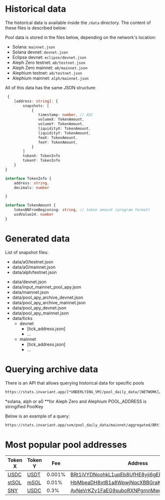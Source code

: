 # Historical data

The historical data is available inside the `/data` directory. The content of these files is described below:

Pool data is stored in the files below, depending on the network's location:

- Solana: `mainnet.json`
- Solana devnet: `devnet.json`
- Eclipse devnet: `eclipse/devnet.json`
- Aleph Zero testnet: `a0/testnet.json`
- Aleph Zero mainnet: `a0/mainnet.json`
- Alephium testnet: `a0/testnet.json`
- Alephium mainnet: `alph/mainnet.json`

All of this data has the same JSON structure:

```Typescript
 {
    [address: string]: {
        snapshots: [
            {
               timestamp: number, // ASC
               volumeX: TokenAmount,
               volumeY: TokenAmount,
               liquidityX: TokenAmount,
               liquidityY: TokenAmount,
               feeX: TokenAmount,
               feeY: TokenAmount,
            }
        ]
        tokenX: TokenInfo
        tokenY: TokenInfo
    }
}

interface TokenInfo {
    address: string,
    decimals: number

}

interface TokenAmount {
    tokenBNFromBeginning: string, // token amount (program format)
    usdValue24: number
}
```

# Generated data

List of snapshot files:

- data/a0/testnet.json
- data/a0/mainnet.json
- data/alph/testnet.json
<!-- - data/alph/mainnet.json -->
- data/devnet.json
- data/input_mainnet_pool_apy.json
- data/mainnet.json
- data/pool_apy_archive_devnet.json
- data/pool_apy_archive_mainnet.json
- data/pool_apy_devnet.json
- data/pool_apy_mainnet.json
- data/ticks
  - devnet
    - [tick_address.json]
    - ...
  - mainnet
    - [tick_address.json]
    - ...

# Querying archive data

There is an API that allows querying historical data for specific pools

```bash
https://stats.invariant.app/[*UNDERLYING_VM]/pool_daily_data/[NETWORK]/aggregated/[**POOL_ADDRESS]?{limit=N}
```

\*solana, alph or a0
\*\*for Aleph Zero and Alephium POOL_ADDRESS is stringified PoolKey

Below is an example of a query:

```bash
https://stats.invariant.app/svm/pool_daily_data/mainnet/aggregated/BRt1iVYDNoohkL1upEb8UfHE8yji6gEDAmuN9Y4yekyc?limit=10
```

# Most popular pool addresses

| Token X                                                                        | Token Y                                                                       | Fee    | Address                                                                                                                 |
| ------------------------------------------------------------------------------ | ----------------------------------------------------------------------------- | ------ | ----------------------------------------------------------------------------------------------------------------------- |
| [USDC](https://solscan.io/token/EPjFWdd5AufqSSqeM2qN1xzybapC8G4wEGGkZwyTDt1v)  | [USDT](https://solscan.io/token/Es9vMFrzaCERmJfrF4H2FYD4KCoNkY11McCe8BenwNYB) | 0.001% | [BRt1iVYDNoohkL1upEb8UfHE8yji6gEDAmuN9Y4yekyc](https://solscan.io/account/BRt1iVYDNoohkL1upEb8UfHE8yji6gEDAmuN9Y4yekyc) |
| [stSOL](https://solscan.io/token/7dHbWXmci3dT8UFYWYZweBLXgycu7Y3iL6trKn1Y7ARj) | [mSOL](https://solscan.io/token/mSoLzYCxHdYgdzU16g5QSh3i5K3z3KZK7ytfqcJm7So)  | 0.01%  | [HbMbeaDH8xtB1a8WpwjNqcXBBGraKJjJ2xFkXEdAy1rY](https://solscan.io/account/HbMbeaDH8xtB1a8WpwjNqcXBBGraKJjJ2xFkXEdAy1rY) |
| [SNY](https://solscan.io/token/4dmKkXNHdgYsXqBHCuMikNQWwVomZURhYvkkX5c4pQ7y)   | [USDC](https://solscan.io/token/EPjFWdd5AufqSSqeM2qN1xzybapC8G4wEGGkZwyTDt1v) | 0.3%   | [AvNeVrKZy1FaEG9suboRXNPgmnMwomiU5EvkF6jGxGrX](https://solscan.io/account/AvNeVrKZy1FaEG9suboRXNPgmnMwomiU5EvkF6jGxGrX) |
